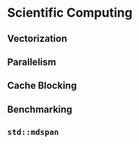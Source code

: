 # Scientific Computing


## Vectorization


## Parallelism


## Cache Blocking


## Benchmarking


## `std::mdspan`

